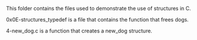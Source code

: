 This folder contains the files used to demonstrate the use of structures in C.

0x0E-structures_typedef is a file that contains the function that frees dogs.

4-new_dog.c is a function that creates a new_dog structure.
